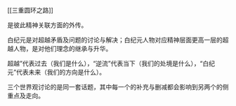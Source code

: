 [[三重圆环之路]]

是彼此精神关联方面的外传。

白纪元是对超越矛盾及问题的讨论与解决；白纪元人物对应精神层面更高一层的超越人物，是对他们理念的继承与升华。

超越”代表过去（我们是什么），“逆流”代表当下（我们的处境是什么），“白纪元”代表未来（我们的方向是什么）。

三个世界观讨论的是同一套话题，其中每一个的补充与删减都会影响到另两个的侧重点及走向。